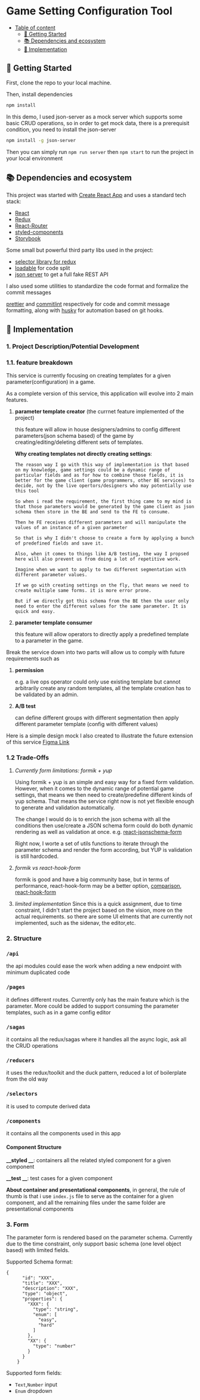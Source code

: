 # Game Setting Configuration Tool

- [Table of content](#table-of-content)
  - [🚀 Getting Started](#%f0%9f%9a%80-getting-started)
  - [📚 Dependencies and ecosystem](#%f0%9f%93%9a-dependencies-and-ecosystem)
  - [📔 Implementation](implementation)

## 🚀 Getting Started

First, clone the repo to your local machine.

Then, install dependencies

```sh
npm install
```

In this demo, I used json-server as a mock server which supports some basic CRUD operations, so in order to get mock data, there is a prerequisit condition, you need to install the json-server

```sh
npm install -g json-server
```

Then you can simply run `npm run server` then `npm start` to run the project in your local environment

## 📚 Dependencies and ecosystem

This project was started with [Create React App](https://github.com/facebook/create-react-app) and uses a standard tech stack:

- [React](https://reactjs.org)
- [Redux](https://redux.js.org)
- [React-Router](https://github.com/ReactTraining/react-router)
- [styled-components](https://www.styled-components.com)
- [Storybook](https://storybook.js.org/)

Some small but powerful third party libs used in the project:

- [selector library for redux](https://github.com/reduxjs/reselect#readme)
- [loadable](https://loadable-components.com/) for code split
- [json server](https://github.com/typicode/json-server) to get a full fake REST API

I also used some utilities to standardize the code format and formalize the commit messages

[prettier](https://prettier.io) and [commitlint](https://commitlint.js.org/#/) respectively for code and commit message formatting, along with [husky](https://github.com/typicode/husky) for automation based on git hooks.

## 📔 Implementation

### **1. Project Description/Potential Development**

### 1.1. feature breakdown

This service is currently focusing on creating templates for a given parameter(configuration) in a game.

As a complete version of this service, this application will evolve into 2 main features.

1. **parameter template creator** (the currnet feature implemented of the project)

   this feature will allow in house designers/admins to config different parameters(json schema based) of the game by creating/editing/deleting different sets of templates.

   **Why creating templates not directly creating settings**:

   ```
   The reason way I go with this way of implementation is that based on my knowledge, game settings could be a dynamic range of particular fields and as for how to combine those fields, it is better for the game client (game programmers, other BE services) to decide, not by the live opertors/designers who may potentially use this tool

   So when i read the requirement, the first thing came to my mind is that those parameters would be generated by the game client as json schema then store in the BE and send to the FE to consume.

   Then he FE receives different parameters and will manipulate the values of an instance of a given parameter

   So that is why I didn't choose to create a form by applying a bunch of predefined fields and save it.

   Also, when it comes to things like A/B testing, the way I propsed here will also prevent us from doing a lot of repetitive work.

   Imagine when we want to apply to two different segmentation with different parameter values.

   If we go with creating settings on the fly, that means we need to create multiple same forms. it is more error prone.

   But if we directly got this schema from the BE then the user only need to enter the different values for the same parameter. It is quick and easy.
   ```

2. **parameter template consumer**

   this feature will allow operators to directly apply a predefined template to a parameter in the game.

Break the service down into two parts will allow us to comply with future requirements such as

1. **permission**

   e.g. a live ops operator could only use existing template but cannot arbitrarily create any random templates, all the template creation has to be validated by an admin.

2. **A/B test**

   can define different groups with different segmentation then apply different parameter template (config with different values)

Here is a simple design mock I also created to illustrate the future extension of this service
[Figma Link](https://www.figma.com/proto/rDuICs8YwqfDdjcEsBRWx9/game-settings?node-id=2%3A13&viewport=492%2C364%2C0.07758382707834244&scaling=min-zoom)

### 1.2 Trade-Offs

1. _Currently form limitations: formik + yup_

   Using formik + yup is an simple and easy way for a fixed form validation. However, when it comes to the dynamic range of potential game settings, that means we then need to create/predefine different kinds of yup schema. That means the service right now is not yet flexible enough to generate and validation automatically.

   The change I would do is to enrich the json schema with all the conditions then use/create a JSON schema form could do both dynamic rendering as well as validation at once. e.g. [react-jsonschema-form](https://rjsf-team.github.io/react-jsonschema-form/)

   Right now, I worte a set of utils functions to iterate through the parameter schema and render the form according, but YUP is validation is still hardcoded.

2. _formik vs react-hook-form_

   formik is good and have a big community base, but in terms of performance, react-hook-form may be a better option, [comparison](https://blog.logrocket.com/react-hook-form-vs-formik-a-technical-and-performance-comparison/), [react-hook-form](https://react-hook-form.com/)

3. _limited implementation_
   Since this is a quick assignment, due to time constraint, I didn't start the project based on the vision, more on the actual requirements. so there are some UI elments that are currently not implemented, such as the sidenav, the editor,etc.

### **2. Structure**

### `/api`

the api modules could ease the work when adding a new endpoint with minimum duplicated code

### `/pages`

it defines different routes. Currently only has the main feature which is the parameter. More could be added to support consuming the parameter templates, such as in a game config editor

### `/sagas`

it contains all the redux/sagas where it handles all the async logic, ask all the CRUD operations

### `/reducers`

it uses the redux/toolkit and the duck pattern, reduced a lot of boilerplate from the old way

### `/selectors`

it is used to compute derived data

### `/components`

it contains all the components used in this app

#### **Component Structure**

**\_\_styled \_\_**: containers all the related styled component for a given component

**\_\_test \_\_**: test cases for a given component

**About container and presentational components**, in general, the rule of thumb is that i use `index.js` file to serve as the container for a given component, and all the remaining files under the same folder are presentational components

### **3. Form**

The parameter form is rendered based on the parameter schema. Currently due to the time constraint, only support basic schema (one level object based) with limited fields.

Supported Schema format:

```
{
      "id": "XXX",
      "title": "XXX",
      "description": "XXX",
      "type": "object",
      "properties": {
        "XXX": {
          "type": "string",
          "enum": [
            "easy",
            "hard"
          ]
        },
        "XX": {
          "type": "number"
        }
      }
    }
```

Supported form fields:

- `Text`,`Number` input
- `Enum` dropdown
